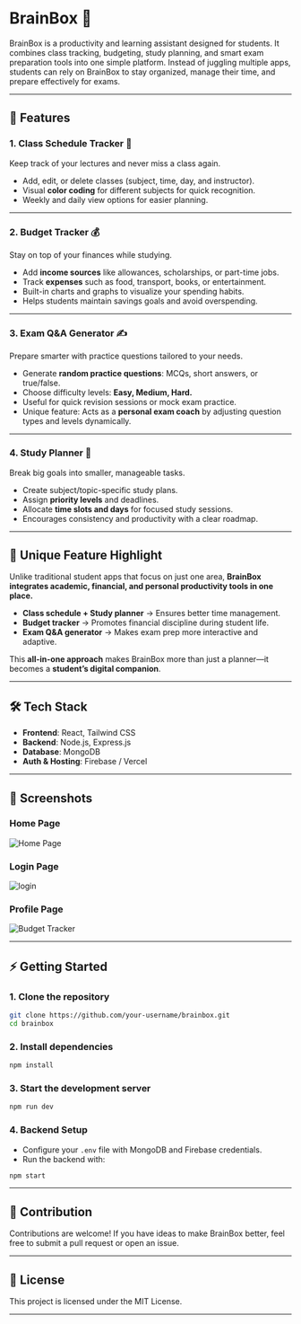 # BrainBox 🧠

BrainBox is a productivity and learning assistant designed for students. It combines class tracking, budgeting, study planning, and smart exam preparation tools into one simple platform. Instead of juggling multiple apps, students can rely on BrainBox to stay organized, manage their time, and prepare effectively for exams.

---

## 🚀 Features

### 1. Class Schedule Tracker 📅

Keep track of your lectures and never miss a class again.

* Add, edit, or delete classes (subject, time, day, and instructor).
* Visual **color coding** for different subjects for quick recognition.
* Weekly and daily view options for easier planning.

---

### 2. Budget Tracker 💰

Stay on top of your finances while studying.

* Add **income sources** like allowances, scholarships, or part-time jobs.
* Track **expenses** such as food, transport, books, or entertainment.
* Built-in charts and graphs to visualize your spending habits.
* Helps students maintain savings goals and avoid overspending.

---

### 3. Exam Q\&A Generator ✍️

Prepare smarter with practice questions tailored to your needs.

* Generate **random practice questions**: MCQs, short answers, or true/false.
* Choose difficulty levels: **Easy, Medium, Hard.**
* Useful for quick revision sessions or mock exam practice.
* Unique feature: Acts as a **personal exam coach** by adjusting question types and levels dynamically.

---

### 4. Study Planner 📝

Break big goals into smaller, manageable tasks.

* Create subject/topic-specific study plans.
* Assign **priority levels** and deadlines.
* Allocate **time slots and days** for focused study sessions.
* Encourages consistency and productivity with a clear roadmap.

---

## 🌟 Unique Feature Highlight

Unlike traditional student apps that focus on just one area, **BrainBox integrates academic, financial, and personal productivity tools in one place.**

* **Class schedule + Study planner** → Ensures better time management.
* **Budget tracker** → Promotes financial discipline during student life.
* **Exam Q\&A generator** → Makes exam prep more interactive and adaptive.

This **all-in-one approach** makes BrainBox more than just a planner—it becomes a **student’s digital companion**.

---

## 🛠️ Tech Stack

* **Frontend**: React, Tailwind CSS
* **Backend**: Node.js, Express.js
* **Database**: MongoDB
* **Auth & Hosting**: Firebase / Vercel

---

## 📸 Screenshots 

### Home Page
![Home Page](https://i.ibb.co.com/yF6z0qP2/Screenshot-2025-09-04-123758.png)

### Login Page
![login](https://i.ibb.co.com/w10XY7q/Screenshot-2025-09-04-124537.png)

### Profile Page
![Budget Tracker](https://i.ibb.co.com/1th0hsYX/Screenshot-2025-09-04-124455.png)

---

## ⚡ Getting Started

### 1. Clone the repository

```bash
git clone https://github.com/your-username/brainbox.git
cd brainbox
```

### 2. Install dependencies

```bash
npm install
```

### 3. Start the development server

```bash
npm run dev
```

### 4. Backend Setup

* Configure your `.env` file with MongoDB and Firebase credentials.
* Run the backend with:

```bash
npm start
```

---

## 🤝 Contribution

Contributions are welcome! If you have ideas to make BrainBox better, feel free to submit a pull request or open an issue.

---

## 📜 License

This project is licensed under the MIT License.

---
